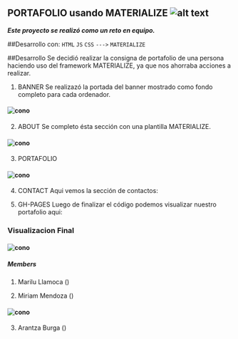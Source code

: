 ## PORTAFOLIO usando MATERIALIZE ![alt text](https://2.bp.blogspot.com/-Kuv3VinRk8g/VwASJHwQ9AI/AAAAAAAAFNM/jK9iaaMohGU0RwSZi_YFTv7mkQu1jwezw/s1600/porfolio-portfolio-portafolio-icon.jpg)
***Este proyecto se realizó como un reto en equipo.***

##Desarrollo con:
`HTML` `JS` `CSS` `--->` `MATERIALIZE`

##Desarrollo
Se decidió realizar la consigna de portafolio de una persona haciendo uso del framework MATERIALIZE, ya que nos ahorraba acciones a realizar.

1. BANNER
Se realizazó la portada del banner mostrado como fondo completo para cada ordenador.
#### ![cono](assets/favicon/banner.png)

2. ABOUT
Se completo ésta sección con una plantilla MATERIALIZE.
#### ![cono](assets/favicon/about.png)

3. PORTAFOLIO
#### ![cono](assets/favicon/portfolio.png)

4. CONTACT
Aqui vemos la sección de contactos:

5. GH-PAGES
Luego de finalizar el código podemos visualizar nuestro portafolio aqui:

### Visualizacion Final
#### ![cono](assets/favicon/final.png)
##### Members

1. Marilu Llamoca ()

2. Miriam Mendoza ()
#### ![cono](assets/favicon/Miriam.png)

3. Arantza Burga ()
